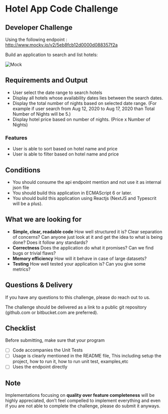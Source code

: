 # Hotel App Code Challenge

## Developer Challenge

Using the following endpoint : http://www.mocky.io/v2/5eb8fcb12d0000d088357f2a 

Build an application to search and list hotels:

![Mock](http://res.cloudinary.com/divwiclgn/image/upload/v1501594231/code-assessment-mock_lauryh.png)

## Requirements and Output

- User select the date range to search hotels
- Display all hotels whose availability dates lies between the search dates.
- Display the total number of nights based on selected date range. (For example if user search from Aug 12, 2020 to Aug 17, 2020 than Total Number of Nights will be 5.)
- Display hotel price based on number of nights. (Price x Number of Nights)

### Features

- User is able to sort based on hotel name and price
- User is able to filter based on hotel name and price


## Conditions
- You should consume the api endpoint mention and not use it as internal json file
- You should build this application in ECMAScript 6 or later.
- You should build this application using Reactjs (NextJS and Typescrit will be a plus).

## What we are looking for

- **Simple, clear, readable code** How well structured it is? Clear separation of concerns? Can anyone just look at it and get the idea to
what is being done? Does it follow any standards?
- **Correctness** Does the application do what it promises? Can we find bugs or trivial flaws?
- **Memory efficiency** How will it behave in case of large datasets?
- **Testing** How well tested your application is? Can you give some metrics?


## Questions & Delivery

If you have any questions to this challenge, please do reach out to us.

The challenge should be delivered as a link to a public git repository (github.com or bitbucket.com are preferred).

## Checklist

Before submitting, make sure that your program

- [ ] Code accompanies the Unit Tests
- [ ] Usage is clearly mentioned in the README file, This including setup the project, how to run it, how to run unit test, examples,etc
- [ ] Uses the endpoint directly

## Note

Implementations focusing on **quality over feature completeness** will be highly appreciated,  don’t feel compelled to implement everything and even if you are not able to complete the challenge, please do submit it anyways.


